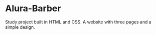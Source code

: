 # Alura-Barber
Study project built in HTML and CSS. A website with three pages and a simple design.
